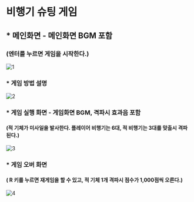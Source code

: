 # 비행기 슈팅 게임
## * 메인화면 - 메인화면 BGM 포함
### (엔터를 누르면 게임을 시작한다.)
![1](https://user-images.githubusercontent.com/37132897/154782231-ecd6789d-fc6c-4b90-b378-913bd8734b8c.png)

### * 게임 방법 설명
![2](https://user-images.githubusercontent.com/37132897/154782236-37154939-4b70-497b-8221-095dc42fc2ee.png)

### * 게임 실행 화면 - 게임화면 BGM, 격파시 효과음 포함
#### (적 기체가 미사일을 발사한다. 플레이어 비행기는 6대, 적 비행기는 3대를 맞출시 격파된다.)
![3](https://user-images.githubusercontent.com/37132897/154782239-e47edc32-df1b-4b4d-963b-c5f8c1195812.png)

### * 게임 오버 화면
#### ( R 키를 누르면 재게임을 할 수 있고, 적 기체 1개 격파시 점수가 1,000점씩 오른다.)
![4](https://user-images.githubusercontent.com/37132897/154782240-0939af27-e161-446b-9a11-f0561336616d.png)
